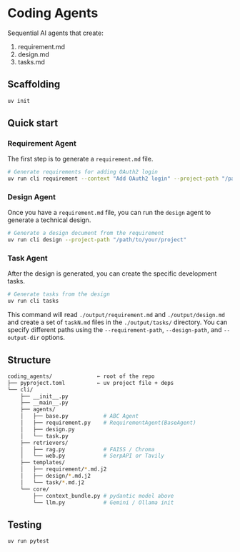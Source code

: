 # Coding Agents

Sequential AI agents that create:
1. requirement.md
2. design.md
3. tasks.md

## Scaffolding

``` sh
uv init
```


## Quick start

### Requirement Agent
The first step is to generate a `requirement.md` file.

```bash
# Generate requirements for adding OAuth2 login
uv run cli requirement --context "Add OAuth2 login" --project-path "/path/to/your/project" > ./output/requirement.md
```

### Design Agent
Once you have a `requirement.md` file, you can run the `design` agent to generate a technical design.

```bash
# Generate a design document from the requirement
uv run cli design --project-path "/path/to/your/project"
```

### Task Agent
After the design is generated, you can create the specific development tasks.

```bash
# Generate tasks from the design
uv run cli tasks
```

This command will read `./output/requirement.md` and `./output/design.md` and create a set of `taskN.md` files in the `./output/tasks/` directory. You can specify different paths using the `--requirement-path`, `--design-path`, and `--output-dir` options.


## Structure

``` sh
coding_agents/              ← root of the repo
├── pyproject.toml          ← uv project file + deps
└── cli/
    ├── __init__.py
    ├── __main__.py
    ├── agents/
    │   ├── base.py           # ABC Agent
    │   ├── requirement.py    # RequirementAgent(BaseAgent)
    │   ├── design.py
    │   └── task.py
    ├── retrievers/
    │   ├── rag.py            # FAISS / Chroma
    │   └── web.py            # SerpAPI or Tavily
    ├── templates/
    │   ├── requirement/*.md.j2
    │   ├── design/*.md.j2
    │   └── task/*.md.j2
    └── core/
        ├── context_bundle.py # pydantic model above
        └── llm.py            # Gemini / Ollama init

```

## Testing

```bash
uv run pytest
```
